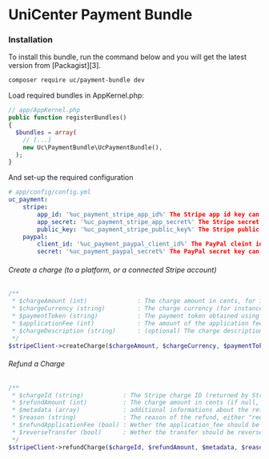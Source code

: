 # UniCenter Payment Bundle

### Installation
To install this bundle, run the command below and you will get the latest version from [Packagist][3].

``` bash
composer require uc/payment-bundle dev
```

Load required bundles in AppKernel.php:

``` php
// app/AppKernel.php
public function registerBundles()
{
  $bundles = array(
    // [...]
    new Uc\PaymentBundle\UcPaymentBundle(),
  );
}
```

And set-up the required configuration

``` yaml
# app/config/config.yml
uc_payment:
    stripe:
        app_id: '%uc_payment_stripe_app_id%' The Stripe app id key can be added as a symfony parameter
        app_secret: '%uc_payment_stripe_app_secret%' The Stripe secret key can be added as a symfony parameter
        public_key: '%uc_payment_stripe_public_key%' The Stripe public key can be added as a symfony parameter
    paypal:
        client_id: '%uc_payment_paypal_client_id%' The PayPal cleint id key can be added as a symfony parameter
        secret: '%uc_payment_paypal_secret%' The PayPal secret key can be added as a symfony parameter
```

###### Create a charge (to a platform, or a connected Stripe account)

``` php
/**
 * $chargeAmount (int)              : The charge amount in cents, for instance 1000 for 10.00 (of the currency)
 * $chargeCurrency (string)         : The charge currency (for instance, "eur")
 * $paymentToken (string)           : The payment token obtained using the Stripe.js library
 * $applicationFee (int)            : The amount of the application fee (in cents), default to 0
 * $chargeDescription (string)      : (optional) The charge description for the customer
 */
$stripeClient->createCharge($chargeAmount, $chargeCurrency, $paymentToken, $applicationFee, $chargeDescription);
```

###### Refund a Charge

``` php
/**
 * $chargeId (string)           : The Stripe charge ID (returned by Stripe when you create a charge)
 * $refundAmount (int)          : The charge amount in cents (if null, the whole charge amount will be refunded)
 * $metadata (array)            : additional informations about the refund, default []
 * $reason (string)             : The reason of the refund, either "requested_by_customer", "duplicate" or "fraudulent"
 * $refundApplicationFee (bool) : Wether the application_fee should be refunded aswell, default true
 * $reverseTransfer (bool)      : Wether the transfer should be reversed (when using Stripe Connect "destination" parameter on charge creation), default false
 */
$stripeClient->refundCharge($chargeId, $refundAmount, $metadata, $reason, $refundApplicationFee, $reverseTransfer);
```
